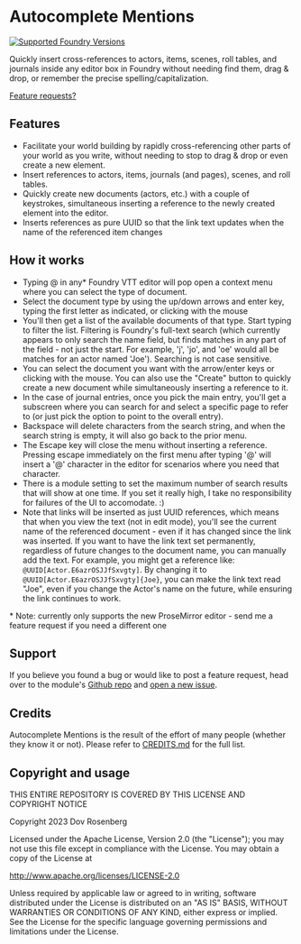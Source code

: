 # Autocomplete Mentions

[![Supported Foundry Versions](https://img.shields.io/endpoint?url=https://foundryshields.com/version?url=https://github.com/dovrosenberg/fvtt-autocomplete-mentions/raw/master/static/module.json)](https://github.com/dovrosenberg/fvtt-autocomplete-mentions)

Quickly insert cross-references to actors, items, scenes, roll tables, and journals inside any editor box in Foundry without needing find them, drag & drop, or remember the precise spelling/capitalization.

[Feature requests?](https://github.com/dovrosenberg/fvtt-autocomplete-mentions/issues/new/choose)

## Features
- Facilitate your world building by rapidly cross-referencing other parts of your world as you write, 
without needing to stop to drag & drop or even create a new element. 
- Insert references to actors, items, journals (and pages), scenes, and roll tables.
- Quickly create new documents (actors, etc.) with a couple of keystrokes, simultaneous inserting a reference 
to the newly created element into the editor.
- Inserts references as pure UUID so that the link text updates when the name of the referenced item changes 

## How it works
- Typing @ in any* Foundry VTT editor will pop open a context menu where you can select the type of document.
- Select the document type by using the up/down arrows and enter key, typing the first letter as indicated, 
or clicking with the mouse
- You'll then get a list of the available documents of that type.  Start typing to filter the list.  Filtering is Foundry's full-text search (which currently appears to only search the name field, but finds matches in any part of the field - not just the start.  For example, 'j', 'jo', and 'oe' would all be matches for an actor named 'Joe'). Searching is not case sensitive.
- You can select the document you want with the arrow/enter keys or clicking with the mouse.  You can also use the "Create" button to quickly create a new document while simultaneously inserting a reference to it.
- In the case of journal entries, once you pick the main entry, you'll get a subscreen where you can search for and select a specific page to refer to (or just pick the option to point to the overall entry).
- Backspace will delete characters from the search string, and when the search string is empty, it will also go back to the prior menu.  
- The Escape key will close the menu without inserting a reference.  Pressing escape immediately on the first menu after typing '@' will insert a '@' character in the editor for scenarios where you need that character. 
- There is a module setting to set the maximum number of search results that will show at one time.  If you set it really high, I take no responsibility for failures of the UI to accomodate. :) 
- Note that links will be inserted as just UUID references, which means that when you view the text (not in edit mode), you'll see the current name of the referenced document - even if it has changed since the link was inserted.  If you want to have the link text set permanently, regardless of future changes to the document name, you can manually add the text.  For example, you might get a reference like: `@UUID[Actor.E6azrOSJJfSxvgty]`.  By changing it to `@UUID[Actor.E6azrOSJJfSxvgty]{Joe}`, you can make the link text read "Joe", even if you change the Actor's name on the future, while ensuring the link continues to work.

\* Note: currently only supports the new ProseMirror editor - send me a feature request if 
you need a different one


## Support

If you believe you found a bug or would like to post a feature request, head over to the module's [Github repo](https://github.com/dovrosenberg/fvtt-autocomplete-mentions) and [open a new issue](https://github.com/dovrosenberg/fvtt-autocomplete-mentions/issues/new/choose).


## Credits

Autocomplete Mentions is the result of the effort of many people (whether they know it or not). Please refer to [CREDITS.md](https://github.com/dovrosenberg/fvtt-autocomplete-mentions/blob/master/CREDITS.md) for the full list.


## Copyright and usage
THIS ENTIRE REPOSITORY IS COVERED BY THIS LICENSE AND COPYRIGHT NOTICE

Copyright 2023 Dov Rosenberg

Licensed under the Apache License, Version 2.0 (the "License");
you may not use this file except in compliance with the License.
You may obtain a copy of the License at

  http://www.apache.org/licenses/LICENSE-2.0

Unless required by applicable law or agreed to in writing, software
distributed under the License is distributed on an "AS IS" BASIS,
WITHOUT WARRANTIES OR CONDITIONS OF ANY KIND, either express or implied.
See the License for the specific language governing permissions and
limitations under the License.
